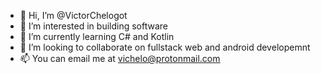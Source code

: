 - 👋 Hi, I’m @VictorChelogot
- 👀 I’m interested in building software 
- 🌱 I’m currently learning C# and Kotlin 
- 💞️ I’m looking to collaborate on fullstack web and android developemnt  
- 📫 You can email me at vichelo@protonmail.com


